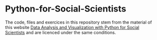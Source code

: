 # Python-for-Social-Scientists

The code, files and exercices in this repository stem from the material of this website [Data Analysis and Visualization with Python for Social Scientists](https://datacarpentry.github.io/python-socialsci/) and are licenced under the same conditions.
